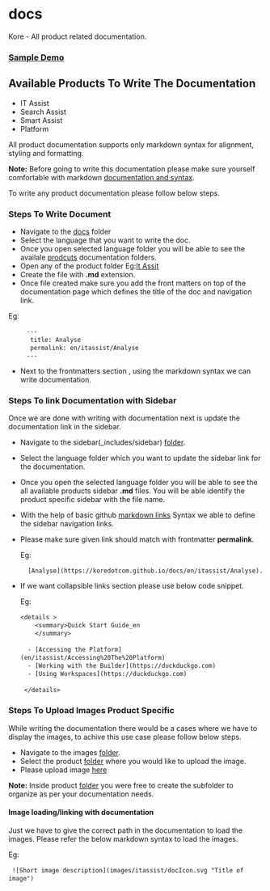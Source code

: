 # docs
Kore - All product related documentation.

### [Sample Demo](https://koredotcom.github.io/docs/en/itassist/getting_started)

## Available Products To Write The Documentation

 - IT Assist
 - Search Assist
 - Smart Assist
 - Platform
 
All product documentation supports only markdown syntax for alignment, styling and formatting.

**Note:**  Before going to write this documentation please make sure yourself comfortable with markdown [documentation and syntax](https://docs.github.com/en/get-started/writing-on-github/getting-started-with-writing-and-formatting-on-github/basic-writing-and-formatting-syntax).
 
To write any product documentation please follow below steps.

  ### Steps To Write Document
  
   - Navigate to the [docs](https://github.com/Koredotcom/docs/tree/main/docs) folder
   - Select the language that you want to write the doc.
   - Once you open selected language folder you will be able to see the availale [prodcuts](https://github.com/Koredotcom/docs/tree/main/docs/en) documentation folders.
   - Open any of the product folder Eg:[It Assit](https://github.com/Koredotcom/docs/tree/main/docs/en/itassist)
   - Create the file with **.md** extension.
   - Once file created make sure you add the front matters on top of the documentation page which defines the title of the doc and navigation link.
   
   
   Eg: 
     
         ---
          title: Analyse
          permalink: en/itassist/Analyse
         ---
    
    
    
    
    
    






   
   - Next to the frontmatters section , using the markdown syntax we can write documentation.
   
   
 ### Steps To link Documentation with Sidebar
 
 Once we are done with writing with documentation next is update the documentation link in the sidebar.

  - Navigate to the sidebar(_includes/sidebar) [folder](https://github.com/Koredotcom/docs/tree/main/_includes/sidebars).
  - Select the language folder which you want to update the sidebar link for the documentation.
  - Once you open the selected language folder you will be able to see the all available products sidebar **.md**  files.
    You will be able identify the product specific sidebar with the file name.
  - With the help of basic github [markdown links](https://docs.github.com/en/get-started/writing-on-github/getting-started-with-writing-and-formatting-on-github/basic-writing-and-formatting-syntax#links) Syntax we able to define the sidebar navigation links.
  - Please make sure given link should match with frontmatter **permalink**.

     Eg:
          
          [Analyse](https://koredotcom.github.io/docs/en/itassist/Analyse).

  - If we want collapsible links section please use below code snippet.
    
    Eg:
    
        <details >
            <summary>Quick Start Guide_en
            </summary>

          - [Accessing the Platform](en/itassist/Accessing%20The%20Platform)
          - [Working with the Builder](https://duckduckgo.com)
          - [Using Workspaces](https://duckduckgo.com)

         </details>
         
         
         
         
### Steps To Upload Images Product Specific
  
While writing the documentation there would be a cases where we have to display the images, to achive this use case please follow below steps.

- Navigate to the images [folder](https://github.com/Koredotcom/docs/tree/main/images).
- Select the product [folder](https://github.com/Koredotcom/docs/tree/main/images/itassist) where you would like to upload the image.
- Please upload image [here](https://github.com/Koredotcom/docs/tree/main/images/itassist)

**Note:** Inside product [folder](https://github.com/Koredotcom/docs/tree/main/images/itassist) you were free to create the subfolder to organize as per your documentation needs.


#### Image loading/linking with documentation
 Just we have to give the correct path in the documentation to load the images.
 Please refer the below markdown syntax to load the images.

 Eg:

     ![Short image description](images/itassist/docIcon.svg "Title of image")
 
   


  
  

